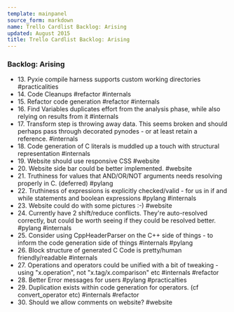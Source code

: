 ```yaml
---
template: mainpanel
source_form: markdown
name: Trello Cardlist Backlog: Arising
updated: August 2015
title: Trello Cardlist Backlog: Arising
---
```

### Backlog: Arising

* 13\. Pyxie compile harness supports custom working directories #practicalities
* 14\. Code Cleanups #refactor #internals
* 15\. Refactor code generation #refactor #internals
* 16\. Find Variables duplicates effort from the analysis phase, while also relying on results from it #internals
* 17\. Transform step is throwing away data. This seems broken and should perhaps pass through decorated pynodes - or at least retain a reference. #internals
* 18\. Code generation of C literals is muddled up a touch with structural representation #internals
* 19\. Website should use responsive CSS #website
* 20\. Website side bar could be better implemented. #website
* 21\. Truthiness for values that AND/OR/NOT arguments needs resolving properly in C. (deferred) #pylang
* 22\. Truthiness of expressions is explicitly checked/valid - for us in if and while statements and boolean expressions #pylang #internals
* 23\. Website could do with some pictures :-) #website
* 24\. Currently have 2 shift/reduce conflicts. They're auto-resolved correctly, but could be worth seeing if they could be resolved better. #pylang #internals
* 25\. Consider using CppHeaderParser on the C++ side of things - to inform the code generation side of things #internals #pylang
* 26\. Block structure of generated C Code is pretty/human friendly/readable #internals
* 27\. Operations and operators could be unified with a bit of tweaking - using "x.operation", not "x.tag/x.comparison" etc #internals #refactor
* 28\. Better Error messages for users #pylang #practicalties
* 29\. Duplication exists within code generation for operators. (cf convert_operator etc) #internals #refactor
* 30\. Should we allow comments on website? #website
